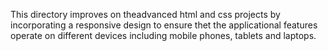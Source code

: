 This directory improves on theadvanced html and css projects by incorporating a responsive design to ensure thet the applicational features operate on different devices including mobile phones, tablets and laptops.
